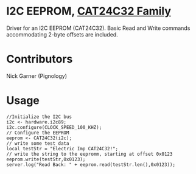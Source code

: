 I2C EEPROM, [CAT24C32 Family](http://www.onsemi.com/pub_link/Collateral/CAT24C32-D.PDF)
==============
Driver for an I2C EEPROM (CAT24C32). Basic Read and Write commands accommodating 2-byte offsets are included.

Contributors
===================================
Nick Garner (Pignology)

Usage
===================================

```
//Initialize the I2C bus
i2c <- hardware.i2c89;
i2c.configure(CLOCK_SPEED_100_KHZ);
// Configure the EEPROM
eeprom <- CAT24C32(i2c);
// write some test data
local testStr = "Electric Imp CAT24C32!";
// write the string to the eepromm, starting at offset 0x0123
eeprom.write(testStr,0x0123);
server.log("Read Back: " + eeprom.read(testStr.len(),0x0123));

```
